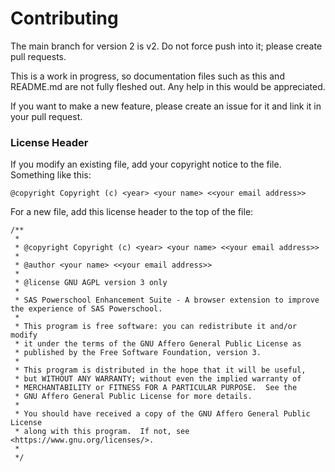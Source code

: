 # Contributing
The main branch for version 2 is v2. Do not force push into it; please create pull requests.

This is a work in progress, so documentation files such as this and README.md are not fully fleshed out. Any help in this would be appreciated.

If you want to make a new feature, please create an issue for it and link it in your pull request.

### License Header

If you modify an existing file, add your copyright notice to the file. Something like this:
```
@copyright Copyright (c) <year> <your name> <<your email address>>
```
For a new file, add this license header to the top of the file:
```
/**
 *
 * @copyright Copyright (c) <year> <your name> <<your email address>>
 *
 * @author <your name> <<your email address>>
 *
 * @license GNU AGPL version 3 only
 *
 * SAS Powerschool Enhancement Suite - A browser extension to improve the experience of SAS Powerschool.
 *
 * This program is free software: you can redistribute it and/or modify
 * it under the terms of the GNU Affero General Public License as
 * published by the Free Software Foundation, version 3.
 *
 * This program is distributed in the hope that it will be useful,
 * but WITHOUT ANY WARRANTY; without even the implied warranty of
 * MERCHANTABILITY or FITNESS FOR A PARTICULAR PURPOSE.  See the
 * GNU Affero General Public License for more details.
 *
 * You should have received a copy of the GNU Affero General Public License
 * along with this program.  If not, see <https://www.gnu.org/licenses/>.
 *
 */
```